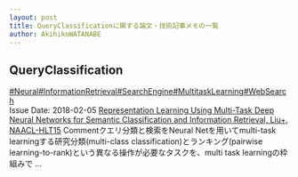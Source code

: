 ```yaml
---
layout: post
title: QueryClassificationに関する論文・技術記事メモの一覧
author: AkihikoWATANABE
---
```

## QueryClassification
<div class="visible-content">
<a class="button" href="articles/Neural.html">#Neural</a><a class="button" href="articles/InformationRetrieval.html">#InformationRetrieval</a><a class="button" href="articles/SearchEngine.html">#SearchEngine</a><a class="button" href="articles/MultitaskLearning.html">#MultitaskLearning</a><a class="button" href="articles/WebSearch.html">#WebSearch</a><br><span class="issue_date">Issue Date: 2018-02-05</span>
<a href="https://github.com/AkihikoWatanabe/paper_notes/issues/249">Representation Learning Using Multi-Task Deep Neural Networks for Semantic Classification and Information Retrieval, Liu+, NAACL-HLT15</a>
<span class="snippet"><span>Comment</span>クエリ分類と検索をNeural Netを用いてmulti-task learningする研究分類(multi-class classification)とランキング(pairwise learning-to-rank)という異なる操作が必要なタスクを、multi task learningの枠組みで ...</span>
</div>
